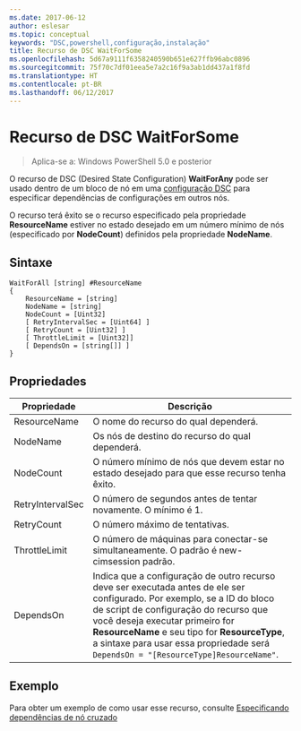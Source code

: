 ```yaml
---
ms.date: 2017-06-12
author: eslesar
ms.topic: conceptual
keywords: "DSC,powershell,configuração,instalação"
title: Recurso de DSC WaitForSome
ms.openlocfilehash: 5d67a9111f6358240590b651e627ffb96abc0896
ms.sourcegitcommit: 75f70c7df01eea5e7a2c16f9a3ab1dd437a1f8fd
ms.translationtype: HT
ms.contentlocale: pt-BR
ms.lasthandoff: 06/12/2017
---
```

<a id="dsc-waitforsome-resource" class="xliff"></a>
# Recurso de DSC WaitForSome

> Aplica-se a: Windows PowerShell 5.0 e posterior

O recurso de DSC (Desired State Configuration) **WaitForAny** pode ser usado dentro de um bloco de nó em uma [configuração DSC](configurations.md) para especificar dependências de configurações em outros nós.

O recurso terá êxito se o recurso especificado pela propriedade **ResourceName** estiver no estado desejado em um número mínimo de nós (especificado por **NodeCount**) definidos pela propriedade **NodeName**. 


<a id="syntax" class="xliff"></a>
## Sintaxe

```
WaitForAll [string] #ResourceName
{
    ResourceName = [string]
    NodeName = [string]
    NodeCount = [Uint32]
    [ RetryIntervalSec = [Uint64] ]
    [ RetryCount = [Uint32] ] 
    [ ThrottleLimit = [Uint32]]
    [ DependsOn = [string[]] ]
}
```

<a id="properties" class="xliff"></a>
## Propriedades

|  Propriedade  |  Descrição   | 
|---|---| 
| ResourceName| O nome do recurso do qual dependerá.| 
| NodeName| Os nós de destino do recurso do qual dependerá.| 
| NodeCount| O número mínimo de nós que devem estar no estado desejado para que esse recurso tenha êxito.|
| RetryIntervalSec| O número de segundos antes de tentar novamente. O mínimo é 1.| 
| RetryCount| O número máximo de tentativas.| 
| ThrottleLimit| O número de máquinas para conectar-se simultaneamente. O padrão é new-cimsession padrão.| 
| DependsOn | Indica que a configuração de outro recurso deve ser executada antes de ele ser configurado. Por exemplo, se a ID do bloco de script de configuração do recurso que você deseja executar primeiro for __ResourceName__ e seu tipo for __ResourceType__, a sintaxe para usar essa propriedade será `DependsOn = "[ResourceType]ResourceName"`.|


<a id="example" class="xliff"></a>
## Exemplo

Para obter um exemplo de como usar esse recurso, consulte [Especificando dependências de nó cruzado](crossNodeDependencies.md)

